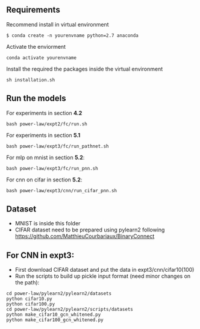 ## Requirements
Recommend install in virtual environment
```
$ conda create -n yourenvname python=2.7 anaconda
```

Activate the enviorment
```
conda activate yourenvname
```
Install the required the packages inside the virtual environment
```
sh installation.sh
```
## Run the models

For experiments in section **4.2**

```
bash power-law/expt2/fc/run.sh
```
For experiments in section **5.1**

```
bash power-law/expt3/fc/run_pathnet.sh
```
For mlp on mnist in section **5.2**:

```
bash power-law/expt3/fc/run_pnn.sh
```
For cnn on cifar in section **5.2**:
```
bash power-law/expt3/cnn/run_cifar_pnn.sh
```

## Dataset

- MNIST is inside this folder
- CIFAR dataset need to be prepared using pylearn2 following https://github.com/MatthieuCourbariaux/BinaryConnect

## For CNN in expt3:
- First download CIFAR dataset and put the data in expt3/cnn/cifar10(100) 
- Run the scripts to build up pickle input format (need minor changes on the path):
```
cd power-law/pylearn2/pylearn2/datasets
python cifar10.py
python cifar100.py
cd power-law/pylearn2/pylearn2/scripts/datasets
python make_cifar10_gcn_whitened.py
python make_cifar100_gcn_whitened.py
